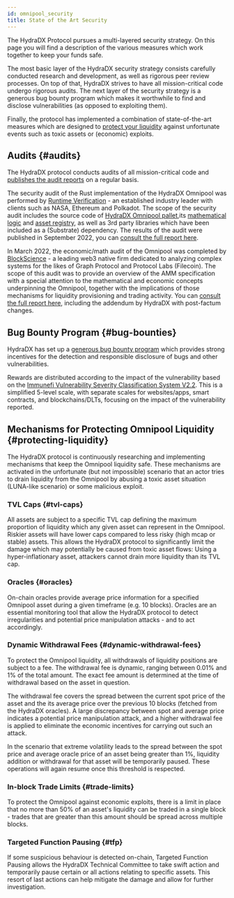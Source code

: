 ```yaml
---
id: omnipool_security
title: State of the Art Security
---
```


The HydraDX Protocol pursues a multi-layered security strategy. On this page you will find a description of the various measures which work together to keep your funds safe.

The most basic layer of the HydraDX security strategy consists carefully conducted research and development, as well as rigorous peer review processes. On top of that, HydraDX strives to have all mission-critical code undergo rigorous audits. The next layer of the security strategy is a generous bug bounty program which makes it worthwhile to find and disclose vulnerabilities (as opposed to exploiting them).

Finally, the protocol has implemented a combination of state-of-the-art measures which are designed to [protect your liquidity](https://docs.hydradx.io/omnipool_security#protecting-liquidity) against unfortunate events such as toxic assets or (economic) exploits.

## Audits {#audits}

The HydraDX protocol conducts audits of all mission-critical code and [publishes the audit reports](https://github.com/galacticcouncil/HydraDX-audit-reports) on a regular basis. 

The security audit of the Rust implementation of the HydraDX Omnipool was performed by [Runtime Verification](https://runtimeverification.com/) - an established industry leader with clients such as NASA, Ethereum and Polkadot. The scope of the security audit includes the source code of [HydraDX Omnipool pallet](https://github.com/galacticcouncil/HydraDX-node/blob/master/pallets/omnipool/src/),its [mathematical logic](https://github.com/galacticcouncil/HydraDX-math/tree/main/src/omnipool) and [asset registry](https://github.com/galacticcouncil/warehouse/tree/main/asset-registry), as well as 3rd party libraries which have been included as a (Substrate) dependency. The results of the audit were published in September 2022, you can [consult the full report here](https://github.com/galacticcouncil/HydraDX-audit-reports/blob/main/220907-Runtime-Verification-Security-Audit.pdf).

In March 2022, the economic/math audit of the Omnipool was completed by [BlockScience](https://block.science/) - a leading web3 native firm dedicated to analyzing complex systems for the likes of Graph Protocol and Protocol Labs (Filecoin). The scope of this audit was to provide an overview of the AMM specification with a special attention to the mathematical and economic concepts underpinning the Omnipool, together with the implications of those mechanisms for liquidity provisioning and trading activity. You can [consult the full report here](https://github.com/galacticcouncil/HydraDX-audit-reports/blob/main/220322-BlockScience-Omnipool-Report%2Baddendum-by-HydraDX.pdf), including the addendum by HydraDX with post-factum changes.

## Bug Bounty Program {#bug-bounties}

HydraDX has set up a [generous bug bounty program](https://immunefi.com/bounty/hydradx/) which provides strong incentives for the detection and responsible disclosure of bugs and other vulnerabilities. 

Rewards are distributed according to the impact of the vulnerability based on the [Immunefi Vulnerability Severity Classification System V2.2](https://immunefi.com/immunefi-vulnerability-severity-classification-system-v2-2/). This is a simplified 5-level scale, with separate scales for websites/apps, smart contracts, and blockchains/DLTs, focusing on the impact of the vulnerability reported.

## Mechanisms for Protecting Omnipool Liquidity {#protecting-liquidity}

The HydraDX protocol is continuously researching and implementing mechanisms that keep the Omnipool liquidity safe. These mechanisms are activated in the unfortunate (but not impossible) scenario that an actor tries to drain liquidity from the Omnipool by abusing a toxic asset situation (LUNA-like scenario) or some malicious exploit.

### TVL Caps {#tvl-caps}

All assets are subject to a specific TVL cap defining the maximum proportion of liquidity which any given asset can represent in the Omnipool. Riskier assets will have lower caps compared to less risky (high mcap or stable) assets. This allows the HydraDX protocol to significantly limit the damage which may potentially be caused from toxic asset flows: Using a hyper-inflationary asset, attackers cannot drain more liquidity than its TVL cap.

### Oracles {#oracles}

On-chain oracles provide average price information for a specified Omnipool asset during a given timeframe (e.g. 10 blocks). Oracles are an essential monitoring tool that allow the HydraDX protocol to detect irregularities and potential price manipulation attacks - and to act accordingly.

### Dynamic Withdrawal Fees {#dynamic-withdrawal-fees}

To protect the Omnipool liquidity, all withdrawals of liquidity positions are subject to a fee. The withdrawal fee is dynamic, ranging between 0.01% and 1% of the total amount. The exact fee amount is determined at the time of withdrawal based on the asset in question.

The withdrawal fee covers the spread between the current spot price of the asset and the its average price over the previous 10 blocks (fetched from the HydraDX oracles). A large discrepancy between spot and average price indicates a potential price manipulation attack, and a higher withdrawal fee is applied to eliminate the economic incentives for carrying out such an attack.

In the scenario that extreme volatility leads to the spread between the spot price and average oracle price of an asset being greater than 1%, liquidity addition or withdrawal for that asset will be temporarily paused. These operations will again resume once this threshold is respected.

### In-block Trade Limits {#trade-limits}

To protect the Omnipool against economic exploits, there is a limit in place that no more than 50% of an asset's liquidity can be traded in a single block - trades that are greater than this amount should be spread across multiple blocks.

### Targeted Function Pausing {#tfp}

If some suspicious behaviour is detected on-chain, Targeted Function Pausing allows the HydraDX Technical Committee to take swift action and temporarily pause certain or all actions relating to specific assets. This resort of last actions can help mitigate the damage and allow for further investigation.
